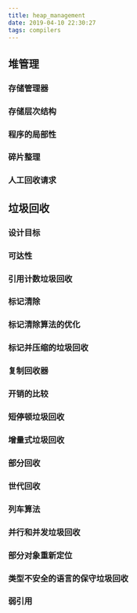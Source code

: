```yaml
---
title: heap_management
date: 2019-04-10 22:30:27
tags: compilers
---
```

## 堆管理
### 存储管理器
### 存储层次结构
### 程序的局部性
### 碎片整理
### 人工回收请求

## 垃圾回收
### 设计目标
### 可达性
### 引用计数垃圾回收
### 标记清除
### 标记清除算法的优化
### 标记并压缩的垃圾回收
### 复制回收器
### 开销的比较
### 短停顿垃圾回收
### 增量式垃圾回收
### 部分回收
### 世代回收
### 列车算法
### 并行和并发垃圾回收
### 部分对象重新定位
### 类型不安全的语言的保守垃圾回收
### 弱引用
